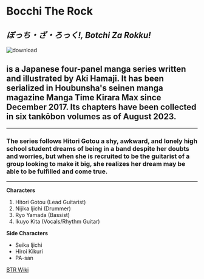 # Bocchi The Rock
*ぼっち・ざ・ろっく!, Botchi Za Rokku!*
---
![download](https://github.com/Dukshan/app-dev/assets/152468057/aba4171a-10ce-4e73-b7ae-7fe42707f3ee)

##  is a Japanese four-panel manga series written and illustrated by Aki Hamaji. It has been serialized in Houbunsha's seinen manga magazine Manga Time Kirara Max since December 2017. Its chapters have been collected in six tankōbon volumes as of August 2023.
***

### The series follows Hitori Gotou a shy, awkward, and lonely high school student dreams of being in a band despite her doubts and worries, but when she is recruited to be the guitarist of a group looking to make it big, she realizes her dream may be able to be fulfilled and come true.
___

**Characters**
1. Hitori Gotou (Lead Guitarist)
2. Nijika Ijichi (Drummer)
3. Ryo Yamada (Bassist)
4. Ikuyo Kita (Vocals/Rhythm Guitar)

**Side Characters**
- Seika Ijichi
- Hiroi Kikuri
- PA-san

[BTR Wiki](https://en.wikipedia.org/wiki/Bocchi_the_Rock!)
